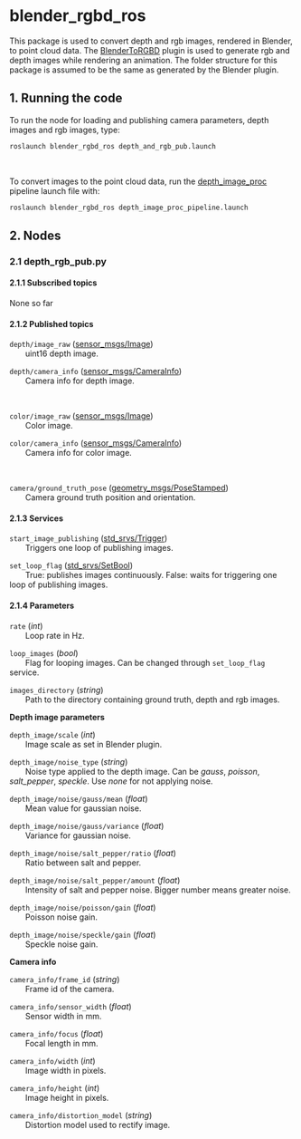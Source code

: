 # blender\_rgbd\_ros

This package is used to convert depth and rgb images, rendered in Blender, to point cloud data. The [BlenderToRGBD](https://github.com/JavonneM/BlenderToRGBD) plugin is used to generate rgb and depth images while rendering an animation. The folder structure for this package is assumed to be the same as generated by the Blender plugin.

## 1. Running the code
To run the node for loading and publishing camera parameters, depth images and rgb images, type:
``` bash
roslaunch blender_rgbd_ros depth_and_rgb_pub.launch
```

<br />

To convert images to the point cloud data, run the [depth\_image\_proc](http://wiki.ros.org/depth_image_proc) pipeline launch file with:
``` bash
roslaunch blender_rgbd_ros depth_image_proc_pipeline.launch
```

## 2. Nodes
### 2.1 depth\_rgb\_pub.py
#### 2.1.1 Subscribed topics
None so far

#### 2.1.2 Published topics
``depth/image_raw`` ([sensor_msgs/Image](http://docs.ros.org/en/api/sensor_msgs/html/msg/Image.html)) <br />
  uint16 depth image. <br />

``depth/camera_info`` ([sensor_msgs/CameraInfo](http://docs.ros.org/en/api/sensor_msgs/html/msg/CameraInfo.html)) <br />
  Camera info for depth image. <br />

<br />

``color/image_raw`` ([sensor_msgs/Image](http://docs.ros.org/en/api/sensor_msgs/html/msg/Image.html)) <br />
  Color image. <br />

``color/camera_info`` ([sensor_msgs/CameraInfo](http://docs.ros.org/en/api/sensor_msgs/html/msg/CameraInfo.html)) <br />
  Camera info for color image. <br />

<br />

``camera/ground_truth_pose`` ([geometry_msgs/PoseStamped](http://docs.ros.org/en/api/geometry_msgs/html/msg/PoseStamped.html)) <br />
  Camera ground truth position and orientation.

#### 2.1.3 Services
``start_image_publishing`` ([std_srvs/Trigger](http://docs.ros.org/en/api/std_srvs/html/srv/Trigger.html)) <br />
  Triggers one loop of publishing images. <br />

``set_loop_flag`` ([std_srvs/SetBool](http://docs.ros.org/en/api/std_srvs/html/srv/SetBool.html)) <br />
  True: publishes images continuously. False: waits for triggering one loop of publishing images.  <br />


#### 2.1.4 Parameters
``rate`` (*int*) <br />
  Loop rate in Hz. <br />

``loop_images`` (*bool*) <br />
  Flag for looping images. Can be changed through ``set_loop_flag`` service. <br />

``images_directory`` (*string*) <br />
  Path to the directory containing ground truth, depth and rgb images. <br />


**Depth image parameters**

``depth_image/scale`` (*int*) <br />
  Image scale as set in Blender plugin. <br />

``depth_image/noise_type`` (*string*) <br />
  Noise type applied to the depth image. Can be *gauss*, *poisson*, *salt\_pepper*, *speckle*. Use *none* for not applying noise. <br />

``depth_image/noise/gauss/mean`` (*float*) <br />
  Mean value for gaussian noise. <br />

``depth_image/noise/gauss/variance`` (*float*) <br />
  Variance for gaussian noise. <br />

``depth_image/noise/salt_pepper/ratio`` (*float*) <br />
  Ratio between salt and pepper. <br />

``depth_image/noise/salt_pepper/amount`` (*float*) <br />
  Intensity of salt and pepper noise. Bigger number means greater noise. <br />

``depth_image/noise/poisson/gain`` (*float*) <br />
  Poisson noise gain. <br />

``depth_image/noise/speckle/gain`` (*float*) <br />
  Speckle noise gain. <br />


**Camera info**

``camera_info/frame_id`` (*string*) <br />
  Frame id of the camera. <br />

``camera_info/sensor_width`` (*float*) <br />
  Sensor width in mm. <br />

``camera_info/focus`` (*float*) <br />
  Focal length in mm. <br />

``camera_info/width`` (*int*) <br />
  Image width in pixels. <br />

``camera_info/height`` (*int*) <br />
  Image height in pixels. <br />

``camera_info/distortion_model`` (*string*) <br />
  Distortion model used to rectify image. <br />
